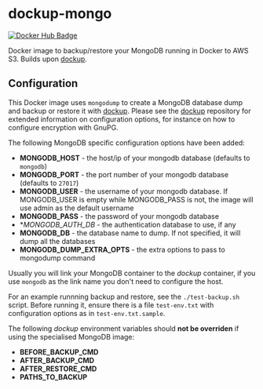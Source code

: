 dockup-mongo
============

[![Docker Hub Badge](https://img.shields.io/badge/Docker-Hub%20Hosted-blue.svg)](https://hub.docker.com/r/wetransform/dockup-mongo/)

Docker image to backup/restore your MongoDB running in Docker to AWS S3.
Builds upon [dockup](https://github.com/wetransform-os/dockup).

Configuration
-------------

This Docker image uses `mongodump` to create a MongoDB database dump and backup or restore it with [dockup](https://github.com/wetransform-os/dockup).
Please see the [dockup](https://github.com/wetransform-os/dockup) repository for extended information on configuration options, for instance on how to configure encryption with GnuPG.

The following MongoDB specific configuration options have been added:

* **MONGODB_HOST** - the host/ip of your mongodb database (defaults to `mongodb`)
* **MONGODB_PORT** - the port number of your mongodb database (defaults to `27017`)
* **MONGODB_USER** - the username of your mongodb database. If MONGODB_USER is empty while MONGODB_PASS is not, the image will use admin as the default username
* **MONGODB_PASS** - the password of your mongodb database
* **MONGODB_AUTH_DB* - the authentication database to use, if any
* **MONGODB_DB** - the database name to dump. If not specified, it will dump all the databases
* **MONGODB_DUMP_EXTRA_OPTS** - the extra options to pass to mongodump command

Usually you will link your MongoDB container to the *dockup* container, if you use `mongodb` as the link name you don't need to configure the host.

For an example runnning backup and restore, see the `./test-backup.sh` script.
Before running it, ensure there is a file `test-env.txt` with configuration options as in `test-env.txt.sample`.

The following *dockup* environment variables should **not be overriden** if using the specialised MongoDB image:

* **BEFORE_BACKUP_CMD**
* **AFTER_BACKUP_CMD**
* **AFTER_RESTORE_CMD**
* **PATHS_TO_BACKUP**
